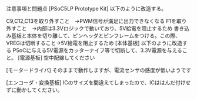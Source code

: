 注意事項と問題点
[PSoC5LP Prototype Kit]
以下のように改造する。
 
C9,C12,C13を取り外すこと　→PWM信号が満足に出力できなくなる
F1を取り外すこと　→内部は3.3Vロジックで動いており、5V給電を阻止するため
書き込み基板と本体を切り離して、ピンヘッダとピンフレームをつける。この際、VREGは切断すること→5V給電を阻止するため
[本体基板]
以下のように改造する
 PSoCに与える5V電源をカッターナイフ等で切断して、3.3V電源を与えること。
[電源基板]
空中配線してください
 
[モータードライバ]
そのままで動作しますが、電流センサの感度が低いようです
 
[エンコーダ・変換基板]
ICのサイズを間違えてしまったので、ICははんだ付けせずに動かしてください。
